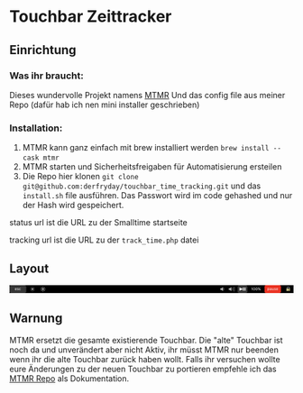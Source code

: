 # Touchbar Zeittracker
## Einrichtung
### Was ihr braucht:
Dieses wundervolle Projekt namens [MTMR](https://github.com/Toxblh/MTMR)
Und das config file aus meiner Repo (dafür hab ich nen mini installer geschrieben)

### Installation:

1. MTMR kann ganz einfach mit brew installiert werden `brew install --cask mtmr`
2. MTMR starten und Sicherheitsfreigaben für Automatisierung ersteilen
3. Die Repo hier klonen `git clone git@github.com:derfryday/touchbar_time_tracking.git` und das `install.sh` file ausführen. Das Passwort wird im code gehashed und nur der Hash wird gespeichert.

status url ist die URL zu der Smalltime startseite

tracking url ist die URL zu der `track_time.php` datei

## Layout
![touchbar screenshot](touchbar_screenshot.png)


## Warnung
MTMR ersetzt die gesamte existierende Touchbar.
Die "alte" Touchbar ist noch da und unverändert aber nicht Aktiv, ihr müsst MTMR nur beenden wenn ihr die alte Touchbar zurück haben wollt.
Falls ihr versuchen wollte eure Änderungen zu der neuen Touchbar zu portieren empfehle ich das [MTMR Repo](https://github.com/Toxblh/MTMR) als Dokumentation.
